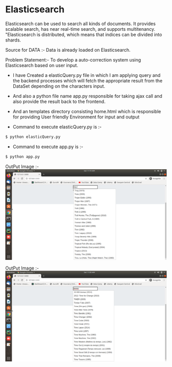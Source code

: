 # Elasticsearch 

Elasticsearch can be used to search all kinds of documents. It provides scalable search, has near real-time search, and supports multitenancy. "Elasticsearch is distributed, which means that indices can be divided into shards.

Source for DATA :- Data is already loaded on Elasticsearch.

Problem Statement:- To develop a auto-correction system using Elasticsearch based on user input.

 - I have Created a elasticQuery.py file in which I am applying query and the backend processes which will fetch the appropriate result from the DataSet depending on the characters input.
 
 - And also a python file name app.py responsible for taking ajax call and also provide the result back to the frontend.

 - And an templates directory consisting home.html which is responsible for providing User friendly Environment for input and output
 
 - Command to execute elasticQuery.py is :-
```sh
$ python elasticQuery.py
```
 - Command to execute app.py is :-
```sh
$ python app.py
```

OutPut Image :- 
<img src=outputImages/image-1.png>

OutPut Image :- 
<img src=outputImages/image-2.png>
